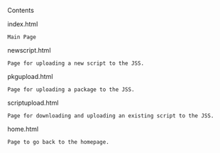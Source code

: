 Contents

index.html

    Main Page
  
newscript.html

    Page for uploading a new script to the JSS.
  
pkgupload.html

    Page for uploading a package to the JSS.
  
scriptupload.html

    Page for downloading and uploading an existing script to the JSS.
  
home.html

    Page to go back to the homepage.
